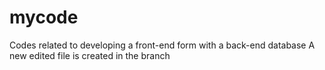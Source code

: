 # mycode
Codes related to developing a front-end form with a back-end database
A new edited file is created in the branch
